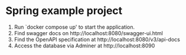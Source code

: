# Spring example project

1. Run `docker compose up' to start the application.
2. Find swagger docs on http://localhost:8080/swagger-ui.html
3. Find the OpenAPI specification at http://localhost:8080/v3/api-docs
4. Access the database via Adminer at http://localhost:8090
